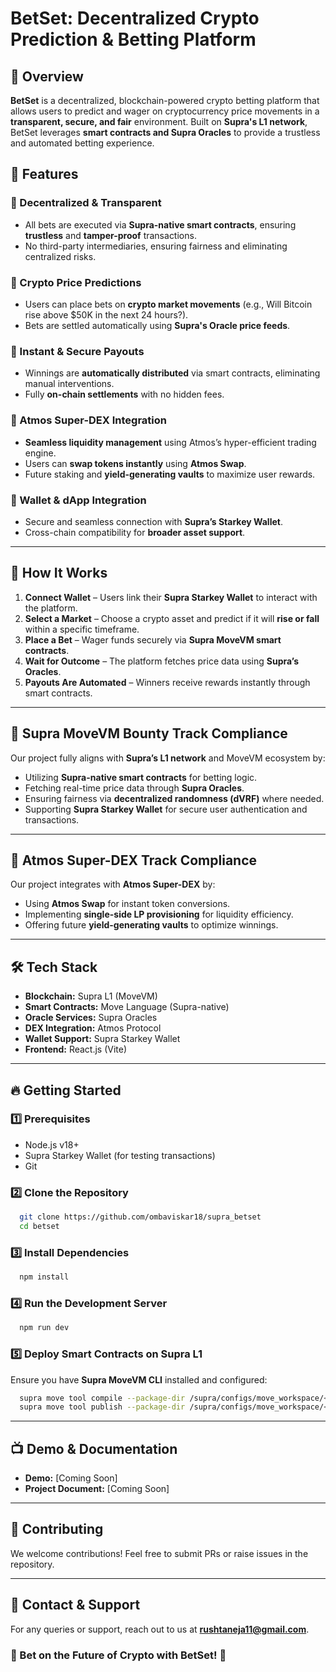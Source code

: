 # BetSet: Decentralized Crypto Prediction & Betting Platform

## 📌 Overview
**BetSet** is a decentralized, blockchain-powered crypto betting platform that allows users to predict and wager on cryptocurrency price movements in a **transparent, secure, and fair** environment. Built on **Supra's L1 network**, BetSet leverages **smart contracts and Supra Oracles** to provide a trustless and automated betting experience.

## 🚀 Features
### 🔹 Decentralized & Transparent
- All bets are executed via **Supra-native smart contracts**, ensuring **trustless** and **tamper-proof** transactions.
- No third-party intermediaries, ensuring fairness and eliminating centralized risks.

### 🔹 Crypto Price Predictions
- Users can place bets on **crypto market movements** (e.g., Will Bitcoin rise above $50K in the next 24 hours?).
- Bets are settled automatically using **Supra's Oracle price feeds**.

### 🔹 Instant & Secure Payouts
- Winnings are **automatically distributed** via smart contracts, eliminating manual interventions.
- Fully **on-chain settlements** with no hidden fees.

### 🔹 Atmos Super-DEX Integration
- **Seamless liquidity management** using Atmos’s hyper-efficient trading engine.
- Users can **swap tokens instantly** using **Atmos Swap**.
- Future staking and **yield-generating vaults** to maximize user rewards.

### 🔹 Wallet & dApp Integration
- Secure and seamless connection with **Supra’s Starkey Wallet**.
- Cross-chain compatibility for **broader asset support**.

---
## 🔧 How It Works
1. **Connect Wallet** – Users link their **Supra Starkey Wallet** to interact with the platform.
2. **Select a Market** – Choose a crypto asset and predict if it will **rise or fall** within a specific timeframe.
3. **Place a Bet** – Wager funds securely via **Supra MoveVM smart contracts**.
4. **Wait for Outcome** – The platform fetches price data using **Supra’s Oracles**.
5. **Payouts Are Automated** – Winners receive rewards instantly through smart contracts.

---
## 📌 Supra MoveVM Bounty Track Compliance
Our project fully aligns with **Supra’s L1 network** and MoveVM ecosystem by:
- Utilizing **Supra-native smart contracts** for betting logic.
- Fetching real-time price data through **Supra Oracles**.
- Ensuring fairness via **decentralized randomness (dVRF)** where needed.
- Supporting **Supra Starkey Wallet** for secure user authentication and transactions.

---
## 📌 Atmos Super-DEX Track Compliance
Our project integrates with **Atmos Super-DEX** by:
- Using **Atmos Swap** for instant token conversions.
- Implementing **single-side LP provisioning** for liquidity efficiency.
- Offering future **yield-generating vaults** to optimize winnings.

---
## 🛠 Tech Stack
- **Blockchain:** Supra L1 (MoveVM)
- **Smart Contracts:** Move Language (Supra-native)
- **Oracle Services:** Supra Oracles
- **DEX Integration:** Atmos Protocol
- **Wallet Support:** Supra Starkey Wallet
- **Frontend:** React.js (Vite)
---
## 🔥 Getting Started
### **1️⃣ Prerequisites**
- Node.js v18+
- Supra Starkey Wallet (for testing transactions)
- Git

### **2️⃣ Clone the Repository**
```bash
  git clone https://github.com/ombaviskar18/supra_betset
  cd betset
```

### **3️⃣ Install Dependencies**
```bash
  npm install
```

### **4️⃣ Run the Development Server**
```bash
  npm run dev
```

### **5️⃣ Deploy Smart Contracts on Supra L1**
Ensure you have **Supra MoveVM CLI** installed and configured:
```bash
  supra move tool compile --package-dir /supra/configs/move_workspace/<PROJECT_NAME>
  supra move tool publish --package-dir /supra/configs/move_workspace/<PROJECT_NAME> --profile <YOUR_PROFILE> --url <RPC_URL>
```

---
## 📺 Demo & Documentation
- **Demo:** [Coming Soon]
- **Project Document:** [Coming Soon]


---
## 🤝 Contributing
We welcome contributions! Feel free to submit PRs or raise issues in the repository.

---
## 📩 Contact & Support
For any queries or support, reach out to us at **rushtaneja11@gmail.com**.

### 🌟 Bet on the Future of Crypto with BetSet! 🚀

